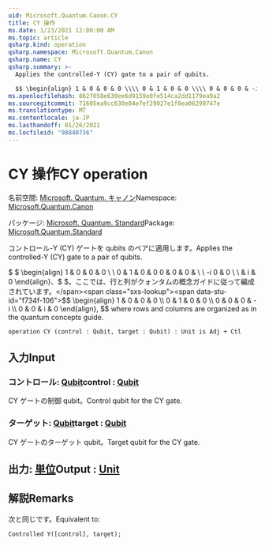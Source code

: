 ```yaml
---
uid: Microsoft.Quantum.Canon.CY
title: CY 操作
ms.date: 1/23/2021 12:00:00 AM
ms.topic: article
qsharp.kind: operation
qsharp.namespace: Microsoft.Quantum.Canon
qsharp.name: CY
qsharp.summary: >-
  Applies the controlled-Y (CY) gate to a pair of qubits.

  $$ \begin{align} 1 & 0 & 0 & 0 \\\\ 0 & 1 & 0 & 0 \\\\ 0 & 0 & 0 & -i \\\\ 0 & 0 & i & 0 \end{align}, $$ where rows and columns are organized as in the quantum concepts guide.
ms.openlocfilehash: 862f058e630ee6d9159e0fe514ca2dd1179ea9a2
ms.sourcegitcommit: 71605ea9cc630e84e7ef29027e1f0ea06299747e
ms.translationtype: MT
ms.contentlocale: ja-JP
ms.lasthandoff: 01/26/2021
ms.locfileid: "98840736"
---
```

# <a name="cy-operation"></a><span data-ttu-id="f734f-102">CY 操作</span><span class="sxs-lookup"><span data-stu-id="f734f-102">CY operation</span></span>

<span data-ttu-id="f734f-103">名前空間: [Microsoft. Quantum. キャノン](xref:Microsoft.Quantum.Canon)</span><span class="sxs-lookup"><span data-stu-id="f734f-103">Namespace: [Microsoft.Quantum.Canon](xref:Microsoft.Quantum.Canon)</span></span>

<span data-ttu-id="f734f-104">パッケージ: [Microsoft. Quantum. Standard](https://nuget.org/packages/Microsoft.Quantum.Standard)</span><span class="sxs-lookup"><span data-stu-id="f734f-104">Package: [Microsoft.Quantum.Standard](https://nuget.org/packages/Microsoft.Quantum.Standard)</span></span>


<span data-ttu-id="f734f-105">コントロール-Y (CY) ゲートを qubits のペアに適用します。</span><span class="sxs-lookup"><span data-stu-id="f734f-105">Applies the controlled-Y (CY) gate to a pair of qubits.</span></span>

<span data-ttu-id="f734f-106">$ $ \begin{align} 1 & 0 & 0 & 0 \\ \\ 0 & 1 & 0 & 0 0 & 0 & 0 & \\ \\ -i 0 & 0 \\ \\ & i & 0 \end{align}、$ $。ここでは、行と列がクォンタムの概念ガイドに従って編成されています。</span><span class="sxs-lookup"><span data-stu-id="f734f-106">$$ \begin{align} 1 & 0 & 0 & 0 \\\\ 0 & 1 & 0 & 0 \\\\ 0 & 0 & 0 & -i \\\\ 0 & 0 & i & 0 \end{align}, $$ where rows and columns are organized as in the quantum concepts guide.</span></span>

```qsharp
operation CY (control : Qubit, target : Qubit) : Unit is Adj + Ctl
```


## <a name="input"></a><span data-ttu-id="f734f-107">入力</span><span class="sxs-lookup"><span data-stu-id="f734f-107">Input</span></span>

### <a name="control--qubit"></a><span data-ttu-id="f734f-108">コントロール: [Qubit](xref:microsoft.quantum.lang-ref.qubit)</span><span class="sxs-lookup"><span data-stu-id="f734f-108">control : [Qubit](xref:microsoft.quantum.lang-ref.qubit)</span></span>

<span data-ttu-id="f734f-109">CY ゲートの制御 qubit。</span><span class="sxs-lookup"><span data-stu-id="f734f-109">Control qubit for the CY gate.</span></span>


### <a name="target--qubit"></a><span data-ttu-id="f734f-110">ターゲット: [Qubit](xref:microsoft.quantum.lang-ref.qubit)</span><span class="sxs-lookup"><span data-stu-id="f734f-110">target : [Qubit](xref:microsoft.quantum.lang-ref.qubit)</span></span>

<span data-ttu-id="f734f-111">CY ゲートのターゲット qubit。</span><span class="sxs-lookup"><span data-stu-id="f734f-111">Target qubit for the CY gate.</span></span>



## <a name="output--unit"></a><span data-ttu-id="f734f-112">出力: [単位](xref:microsoft.quantum.lang-ref.unit)</span><span class="sxs-lookup"><span data-stu-id="f734f-112">Output : [Unit](xref:microsoft.quantum.lang-ref.unit)</span></span>



## <a name="remarks"></a><span data-ttu-id="f734f-113">解説</span><span class="sxs-lookup"><span data-stu-id="f734f-113">Remarks</span></span>

<span data-ttu-id="f734f-114">次と同じです。</span><span class="sxs-lookup"><span data-stu-id="f734f-114">Equivalent to:</span></span>

```qsharp
Controlled Y([control], target);
```